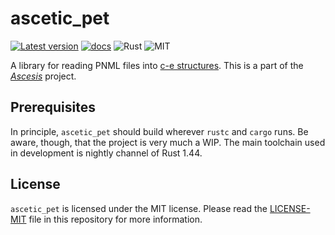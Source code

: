 ascetic_pet
===========
[![Latest version](https://img.shields.io/crates/v/ascetic_pet.svg)](https://crates.io/crates/ascetic_pet)
[![docs](https://docs.rs/ascetic_pet/badge.svg)](https://docs.rs/ascetic_pet)
![Rust](https://img.shields.io/badge/rust-nightly-brightgreen.svg)
![MIT](https://img.shields.io/badge/license-MIT-blue.svg)

A library for reading PNML files into [c-e
structures](https://link.springer.com/book/10.1007/978-3-030-20461-7).
This is a part of the [_Ascesis_](https://github.com/k7f/ascesis)
project.

## Prerequisites

In principle, `ascetic_pet` should build wherever `rustc` and `cargo`
runs.  Be aware, though, that the project is very much a WIP.  The
main toolchain used in development is nightly channel of Rust 1.44.

## License

`ascetic_pet` is licensed under the MIT license.  Please read the
[LICENSE-MIT](LICENSE-MIT) file in this repository for more
information.
